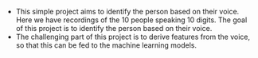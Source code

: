 * This simple project aims to identify the person based on their voice. Here we have recordings of the 10 people speaking 10 digits. The goal of this project is to identify the person based on their voice. 
* The challenging part of this project is to derive features from the voice, so that this can be fed to the machine learning models.

